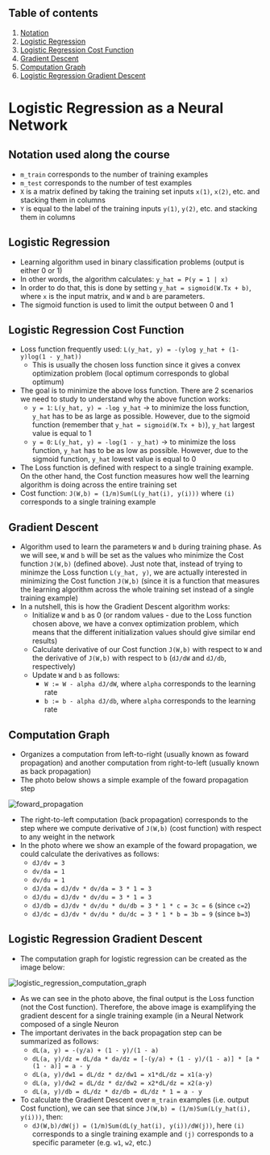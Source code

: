 ## Table of contents
1. [Notation](#notation)
2. [Logistic Regression](#logistic_regression)
3. [Logistic Regression Cost Function](#logistic_regression_cost_function)
4. [Gradient Descent](#gradient_descent)
5. [Computation Graph](#computation_graph)
6. [Logistic Regression Gradient Descent](#logistic_regression_gradient_descent)


# Logistic Regression as a Neural Network
## Notation used along the course <a name="notation"></a>
- ```m_train``` corresponds to the number of training examples
- ```m_test``` corresponds to the number of test examples
- ```X``` is a matrix defined by taking the training set inputs ```x(1)```, ```x(2)```, etc. and stacking them in columns
- ```Y``` is equal to the label of the training inputs ```y(1)```, ```y(2)```, etc. and stacking them in columns


## Logistic Regression <a name="logistic_regression"></a>
- Learning algorithm used in binary classification problems (output is either 0 or 1)
- In other words, the algorithm calculates: ```y_hat = P(y = 1 | x)```
- In order to do that, this is done by setting ```y_hat = sigmoid(W.Tx + b)```, where ```x``` is the input matrix, and ```W``` and ```b``` are parameters.
- The sigmoid function is used to limit the output between 0 and 1


## Logistic Regression Cost Function <a name="logistic_regression_cost_function"></a>
- Loss function frequently used:  ```L(y_hat, y) = -(ylog y_hat + (1-y)log(1 - y_hat))```
  - This is usually the chosen loss function since it gives a convex optimization problem (local optimum corresponds to global optimum)
- The goal is to minimize the above loss function. There are 2 scenarios we need to study to understand why the above function works:
  - ```y = 1```: ```L(y_hat, y) = -log y_hat``` -> to minimize the loss function, ```y_hat``` has to be as large as possible. However, due to the sigmoid function (remember that ```y_hat = sigmoid(W.Tx + b)```), ```y_hat``` largest value is equal to 1
  - ```y = 0```: ```L(y_hat, y) = -log(1 - y_hat)``` -> to minimize the loss function, ```y_hat``` has to be as low as possible. However, due to the sigmoid function, ```y_hat``` lowest value is equal to 0
- The Loss function is defined with respect to a single training example. On the other hand, the Cost function measures how well the learning algorithm is doing across the entire training set
- Cost function: ```J(W,b) = (1/m)Sum(L(y_hat(i), y(i)))``` where ```(i)``` corresponds to a single training example


## Gradient Descent <a name="gradient_descent"></a>
- Algorithm used to learn the parameters ```W``` and ```b``` during training phase. As we will see, ```W``` and ```b``` will be set as the values who minimize the Cost function ```J(W,b)``` (defined above). Just note that, instead of trying to minimze the Loss function ```L(y_hat, y)```, we are actually interested in minimizing the Cost function ```J(W,b)``` (since it is a function that measures the learning algorithm across the whole training set instead of a single training example)
- In a nutshell, this is how the Gradient Descent algorithm works:
  - Initialize ```W``` and ```b``` as 0 (or random values - due to the Loss function chosen above, we have a convex optimization problem, which means that the different initialization values should give similar end results)
  - Calculate derivative of our Cost function ```J(W,b)``` with respect to ```W``` and the derivative of ```J(W,b)``` with respect to ```b``` (```dJ/dW``` and ```dJ/db```, respectively)
  - Update ```W``` and ```b``` as follows:
    - ```W := W - alpha dJ/dW```, where ```alpha``` corresponds to the learning rate
    - ```b := b - alpha dJ/db```, where ```alpha``` corresponds to the learning rate


## Computation Graph <a name="computation_graph"></a>
- Organizes a computation from left-to-right (usually known as foward propagation) and another computation from right-to-left (usually known as back propagation)
- The photo below shows a simple example of the foward propagation step

![foward_propagation](https://user-images.githubusercontent.com/36196866/142196635-f3ff13d2-991d-43b3-806e-3822ae4a3717.PNG)

- The right-to-left computation (back propagation) corresponds to the step where we compute derivative of ```J(W,b)``` (cost function) with respect to any weight in the network
- In the photo where we show an example of the foward propagation, we could calculate the derivatives as follows:
  - ```dJ/dv = 3```
  - ```dv/da = 1```
  - ```dv/du = 1```
  - ```dJ/da = dJ/dv * dv/da = 3 * 1 = 3```
  - ```dJ/du = dJ/dv * dv/du = 3 * 1 = 3```
  - ```dJ/db = dJ/dv * dv/du * du/db = 3 * 1 * c = 3c = 6``` (since ```c=2```)
  - ```dJ/dc = dJ/dv * dv/du * du/dc = 3 * 1 * b = 3b = 9``` (since ```b=3```)


## Logistic Regression Gradient Descent <a name="logistic_regression_gradient_descent"></a>
- The computation graph for logistic regression can be created as the image below:

![logistic_regression_computation_graph](https://user-images.githubusercontent.com/36196866/142284869-5b6e9274-0247-4e0f-a36f-65df127eadca.PNG)

- As we can see in the photo above, the final output is the Loss function (not the Cost function). Therefore, the above image is examplifying the gradient descent for a single training example (in a Neural Network composed of a single Neuron
- The important derivates in the back propagation step can be summarized as follows:
  - ```dL(a, y) = -(y/a) + (1 - y)/(1 - a)```
  - ```dL(a, y)/dz = dL/da * da/dz = [-(y/a) + (1 - y)/(1 - a)] * [a * (1 - a)] = a - y```
  - ```dL(a, y)/dw1 = dL/dz * dz/dw1 = x1*dL/dz = x1(a-y)```
  - ```dL(a, y)/dw2 = dL/dz * dz/dw2 = x2*dL/dz = x2(a-y)```
  - ```dL(a, y)/db = dL/dz * dz/db = dL/dz * 1 = a - y```
- To calculate the Gradient Descent over ```m_train``` examples (i.e. output Cost function), we can see that since ```J(W,b) = (1/m)Sum(L(y_hat(i), y(i)))```, then:
  - ```dJ(W,b)/dW(j) = (1/m)Sum(dL(y_hat(i), y(i))/dW(j))```, here ```(i)``` corresponds to a single training example and ```(j)``` corresponds to a specific parameter (e.g. ```w1```, ```w2```, etc.)
